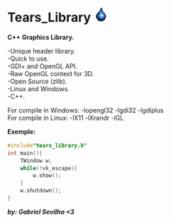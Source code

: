 # Tears_Library ![alt_text](/TearsLibraryIcon.png) <br/>

**C++ Graphics Library.** <br/>

-Unique header library.<br/>
-Quick to use.<br/>
-GDI+ and OpenGL API. <br/>
-Raw OpenGL context for 3D. <br/>
-Open Source (zlib).<br/>
-Linux and Windows.<br/>
-C++.<br/>

For compile in Windows: -lopengl32 -lgdi32 -lgdiplus <br/>
For compile in Linux:   -lX11 -lXrandr -lGL <br/>

**Exemple:**<br/>
```C++
#include"tears_library.h"
int main(){
    TWindow w;
    while(!vk_escape){
        w.show();
    }
    w.shutdown();
}
```

***by: Gabriel Sevilha <3***
